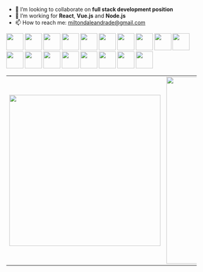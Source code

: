 - 👯 I’m looking to collaborate on **full stack development position**
- 🤔 I’m working for **React**, **Vue.js** and **Node.js**
- 📫 How to reach me: <a href="mailto:miltondaleandrade@gmail.com">miltondaleandrade@gmail.com</a>

<p aligh="center">
	<img src="https://cdn.jsdelivr.net/gh/devicons/devicon/icons/react/react-original.svg" height="45" />
	<img src="https://cdn.jsdelivr.net/gh/devicons/devicon/icons/nextjs/nextjs-original.svg" height="45" />
	<img src="https://cdn.jsdelivr.net/gh/devicons/devicon/icons/redux/redux-original.svg" height="45" />
	<img src="https://cdn.jsdelivr.net/gh/devicons/devicon/icons/vuejs/vuejs-original.svg" height="45" />
	<img src="https://cdn.jsdelivr.net/gh/devicons/devicon/icons/nuxtjs/nuxtjs-original.svg" height="45" />
	<img src="https://cdn.jsdelivr.net/gh/devicons/devicon/icons/angularjs/angularjs-original.svg" height="45" />
	<img src="https://cdn.jsdelivr.net/gh/devicons/devicon/icons/nodejs/nodejs-original.svg" height="45" />
	<img src="https://cdn.jsdelivr.net/gh/devicons/devicon/icons/express/express-original.svg" height="45" />
	<img src="https://cdn.jsdelivr.net/gh/devicons/devicon/icons/materialui/materialui-original.svg" height="45" />
	<img src="https://cdn.jsdelivr.net/gh/devicons/devicon/icons/tailwindcss/tailwindcss-original-wordmark.svg" height="45" />
	<img src="https://cdn.jsdelivr.net/gh/devicons/devicon/icons/javascript/javascript-original.svg" height="45" />
	<img src="https://cdn.jsdelivr.net/gh/devicons/devicon/icons/typescript/typescript-original.svg" height="45" />
	<img src="https://cdn.jsdelivr.net/gh/devicons/devicon/icons/css3/css3-original.svg" height="45" />
	<img src="https://cdn.jsdelivr.net/gh/devicons/devicon/icons/html5/html5-original.svg" height="45" />
	<img src="https://cdn.jsdelivr.net/gh/devicons/devicon/icons/less/less-plain-wordmark.svg" height="45" />  
	<img src="https://cdn.jsdelivr.net/gh/devicons/devicon/icons/mongodb/mongodb-original.svg" height="45" />
	<img src="https://cdn.jsdelivr.net/gh/devicons/devicon/icons/postgresql/postgresql-original.svg" height="45" />
	<img src="https://cdn.jsdelivr.net/gh/devicons/devicon/icons/npm/npm-original-wordmark.svg" height="45" />
</p>

<center>
  <table>
    <tr>
        <td>
          <img width="400px" align="center" 
               src="https://github-readme-stats.vercel.app/api/top-langs/?username=miltondaleandrade&hide=html,makefile,vhdl,c,qmake&langs_count=6&layout=compact&theme=dracula" />
      	</td>
      	<td>
          <img width="495px" align="center" src="https://github-readme-stats.vercel.app/api?username=miltondaleandrade&show_icons=true&count_private=true&theme=dracula" />
      	</td>
    </tr>   
  </table>
</center>
